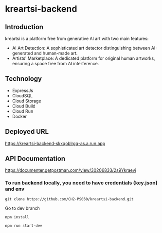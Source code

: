 # kreartsi-backend

## Introduction

kreartsi is a platform free from generative AI art with two main features:
- AI Art Detection: A sophisticated art detector distinguishing between AI-generated and human-made art.
- Artists' Marketplace: A dedicated platform for original human artworks, ensuring a space free from AI interference.

## Technology

- ExpressJs
- CloudSQL
- Cloud Storage
- Cloud Build
- Cloud Run
- Docker

## Deployed URL
https://kreartsi-backend-skxqoblrgq-as.a.run.app 

## API Documentation
https://documenter.getpostman.com/view/30206833/2s9Ykraevi

### To run backend locally, you need to have credentials (key.json) and env
```
git clone https://github.com/CH2-PS050/kreartsi-backend.git
```
Go to dev branch
```
npm install
```
```
npm run start-dev
```
